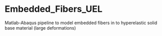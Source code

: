 # Embedded_Fibers_UEL
Matlab-Abaqus pipeline to model embedded fibers in to hyperelastic solid base material (large deformations)
